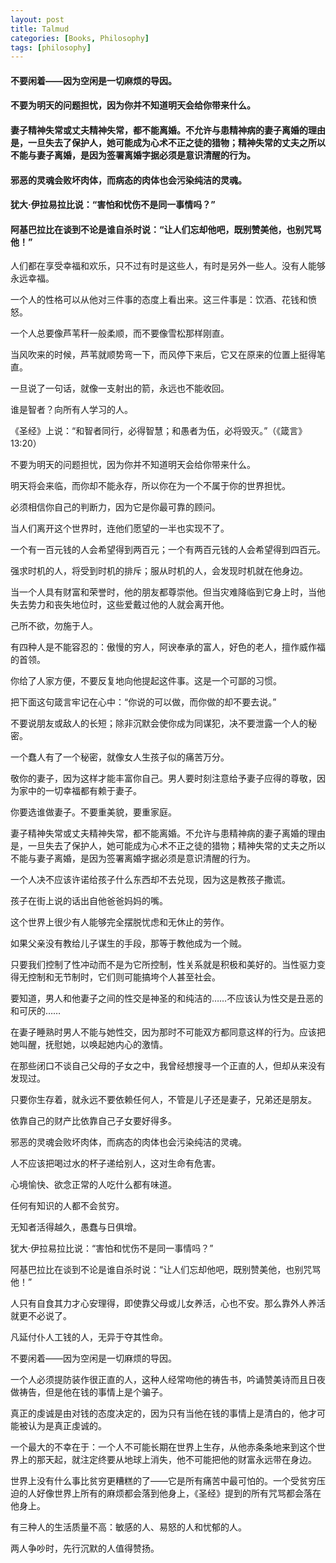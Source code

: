 ```yaml
---
layout: post
title: Talmud
categories: [Books, Philosophy]
tags: [philosophy]
---
```

#### 不要闲着——因为空闲是一切麻烦的导因。
#### 不要为明天的问题担忧，因为你并不知道明天会给你带来什么。               
#### 妻子精神失常或丈夫精神失常，都不能离婚。不允许与患精神病的妻子离婚的理由是，一旦失去了保护人，她可能成为心术不正之徒的猎物；精神失常的丈夫之所以不能与妻子离婚，是因为签署离婚字据必须是意识清醒的行为。             
#### 邪恶的灵魂会败坏肉体，而病态的肉体也会污染纯洁的灵魂。               
#### 犹大·伊拉易拉比说：“害怕和忧伤不是同一事情吗？”               
#### 阿基巴拉比在谈到不论是谁自杀时说：“让人们忘却他吧，既别赞美他，也别咒骂他！”
<!-- more -->
人们都在享受幸福和欢乐，只不过有时是这些人，有时是另外一些人。没有人能够永远幸福。               

一个人的性格可以从他对三件事的态度上看出来。这三件事是：饮酒、花钱和愤怒。               

一个人总要像芦苇秆一般柔顺，而不要像雪松那样刚直。               

当风吹来的时候，芦苇就顺势弯一下，而风停下来后，它又在原来的位置上挺得笔直。               

一旦说了一句话，就像一支射出的箭，永远也不能收回。               

谁是智者？向所有人学习的人。               

《圣经》上说：“和智者同行，必得智慧；和愚者为伍，必将毁灭。”（《箴言》13:20）               

不要为明天的问题担忧，因为你并不知道明天会给你带来什么。               

明天将会来临，而你却不能永存，所以你在为一个不属于你的世界担忧。               

必须相信你自己的判断力，因为它是你最可靠的顾问。               

当人们离开这个世界时，连他们愿望的一半也实现不了。               

一个有一百元钱的人会希望得到两百元；一个有两百元钱的人会希望得到四百元。               

强求时机的人，将受到时机的排斥；服从时机的人，会发现时机就在他身边。               

当一个人具有财富和荣誉时，他的朋友都尊崇他。但当灾难降临到它身上时，当他失去势力和丧失地位时，这些爱戴过他的人就会离开他。               

己所不欲，勿施于人。               

有四种人是不能容忍的：傲慢的穷人，阿谀奉承的富人，好色的老人，擅作威作福的首领。               

你给了人家方便，不要反复地向他提起这件事。这是一个可鄙的习惯。               

把下面这句箴言牢记在心中：“你说的可以做，而你做的却不要去说。”               

不要说朋友或敌人的长短；除非沉默会使你成为同谋犯，决不要泄露一个人的秘密。               

一个蠢人有了一个秘密，就像女人生孩子似的痛苦万分。               

敬你的妻子，因为这样才能丰富你自己。男人要时刻注意给予妻子应得的尊敬，因为家中的一切幸福都有赖于妻子。               

你要选谁做妻子。不要重美貌，要重家庭。               

妻子精神失常或丈夫精神失常，都不能离婚。不允许与患精神病的妻子离婚的理由是，一旦失去了保护人，她可能成为心术不正之徒的猎物；精神失常的丈夫之所以不能与妻子离婚，是因为签署离婚字据必须是意识清醒的行为。               

一个人决不应该许诺给孩子什么东西却不去兑现，因为这是教孩子撒谎。               

孩子在街上说的话出自他爸爸妈妈的嘴。               

这个世界上很少有人能够完全摆脱忧虑和无休止的劳作。               

如果父亲没有教给儿子谋生的手段，那等于教他成为一个贼。               

只要我们控制了性冲动而不是为它所控制，性关系就是积极和美好的。当性驱力变得无控制和无节制时，它们则可能搞垮个人甚至社会。               

要知道，男人和他妻子之间的性交是神圣的和纯洁的……不应该认为性交是丑恶的和可厌的……               

在妻子睡熟时男人不能与她性交，因为那时不可能双方都同意这样的行为。应该把她叫醒，抚慰她，以唤起她内心的激情。               

在那些闭口不谈自己父母的子女之中，我曾经想搜寻一个正直的人，但却从来没有发现过。               

只要你生存着，就永远不要依赖任何人，不管是儿子还是妻子，兄弟还是朋友。               

依靠自己的财产比依靠自己子女要好得多。               

邪恶的灵魂会败坏肉体，而病态的肉体也会污染纯洁的灵魂。               

人不应该把喝过水的杯子递给别人，这对生命有危害。               

心境愉快、欲念正常的人吃什么都有味道。               

任何有知识的人都不会贫穷。               

无知者活得越久，愚蠢与日俱增。               

犹大·伊拉易拉比说：“害怕和忧伤不是同一事情吗？”               

阿基巴拉比在谈到不论是谁自杀时说：“让人们忘却他吧，既别赞美他，也别咒骂他！”               

人只有自食其力才心安理得，即使靠父母或儿女养活，心也不安。那么靠外人养活就更不必说了。               

凡延付仆人工钱的人，无异于夺其性命。               

不要闲着——因为空闲是一切麻烦的导因。               

一个人必须提防装作很正直的人，这种人经常吻他的祷告书，吟诵赞美诗而且日夜做祷告，但是他在钱的事情上是个骗子。               

真正的虔诚是由对钱的态度决定的，因为只有当他在钱的事情上是清白的，他才可能被认为是真正虔诚的。               

一个最大的不幸在于：一个人不可能长期在世界上生存，从他赤条条地来到这个世界上的那天起，就注定终要从地球上消失，他不可能把他的财富永远带在身边。               

世界上没有什么事比贫穷更糟糕的了——它是所有痛苦中最可怕的。一个受贫穷压迫的人好像世界上所有的麻烦都会落到他身上，《圣经》提到的所有咒骂都会落在他身上。               

有三种人的生活质量不高：敏感的人、易怒的人和忧郁的人。               

两人争吵时，先行沉默的人值得赞扬。               
